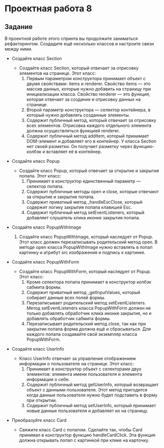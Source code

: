 # Проектная работа 8

## Задание
В проектной работе этого спринта вы продолжите заниматься рефакторингом. Создадите ещё несколько классов и настроите связи между ними.
* Создайте класс Section
  * Создайте класс Section, который отвечает за отрисовку элементов на странице. Этот класс:
    1. Первым параметром конструктора принимает объект с двумя свойствами: items и renderer. Свойство items — это массив данных, которые нужно добавить на страницу при инициализации класса. Свойство renderer — это функция, которая отвечает за создание и отрисовку данных на странице.
    2. Второй параметр конструктора — селектор контейнера, в который нужно добавлять созданные элементы.
    3. Содержит публичный метод, который отвечает за отрисовку всех элементов. Отрисовка каждого отдельного элемента должна осуществляться функцией renderer.
    4. Содержит публичный метод addItem, который принимает DOM-элемент и добавляет его в контейнер.
  У класса Section нет своей разметки. Он получает разметку через функцию-колбэк и вставляет её в контейнер.

* Создайте класс Popup
  * Создайте класс Popup, который отвечает за открытие и закрытие попапа. Этот класс:
    1. Принимает в конструктор единственный параметр — селектор попапа.
    2. Содержит публичные методы open и close, которые отвечают за открытие и закрытие попапа.
    3. Содержит приватный метод _handleEscClose, который содержит логику закрытия попапа клавишей Esc.
    4. Содержит публичный метод setEventListeners, который добавляет слушатель клика иконке закрытия попапа.

* Создайте класс PopupWithImage
    1. Создайте класс PopupWithImage, который наследует от Popup. Этот класс должен перезаписывать родительский метод open. В методе open класса PopupWithImage нужно вставлять в попап картинку и атрибут src изображения и подпись к картинке.

* Создайте класс PopupWithForm
  * Создайте класс PopupWithForm, который наследует от Popup. Этот класс:
    1. Кроме селектора попапа принимает в конструктор колбэк сабмита формы.
    2. Содержит приватный метод _getInputValues, который собирает данные всех полей формы.
    3. Перезаписывает родительский метод setEventListeners. Метод setEventListeners класса PopupWithForm должен не только добавлять обработчик клика иконке закрытия, но и добавлять обработчик сабмита формы.
    4. Перезаписывает родительский метод close, так как при закрытии попапа форма должна ещё и сбрасываться.
  Для каждого попапа создавайте свой экземпляр класса PopupWithForm.

* Создайте класс UserInfo
  * Класс UserInfo отвечает за управление отображением информации о пользователе на странице. Этот класс:
    1. Принимает в конструктор объект с селекторами двух элементов: элемента имени пользователя и элемента информации о себе.
    2. Содержит публичный метод getUserInfo, который возвращает объект с данными пользователя. Этот метод пригодится когда данные пользователя нужно будет подставить в форму при открытии.
    3. Содержит публичный метод setUserInfo, который принимает новые данные пользователя и добавляет их на страницу.

* Преобразуйте класс Card
  * Свяжите класс Card c попапом. Сделайте так, чтобы Card принимал в конструктор функцию handleCardClick. Эта функция должна открывать попап с картинкой при клике на карточку.

<!-- # Проект 4 - 5 - 6 - 7(текущий): Mesto

### Блоки
* header - здесь содержится только логотип и нижнее подчеркивание блока
* main - секция разметки основного контента
  * profile - секция с подменяемыми данными имени и описания через всплывающую форму, которая открывается при нажатии на кнопку редактирования
  * grid - секция с портфолио: фото, описание и возможность поставить лайк, также реализовано открытие popup с добавлением новой карточки с именем и картинкой и дополнительный popup с масштабированием картинок
* footer - копирайт

* popup (диалоговое окно) - находится в конце документа html, скрыто по умолчанию, открывается только при нажатии на кнопку редактирования из секции prolile, также затемняет фон всего сайта и содержит подменяемые данные этой же секции и валидацию javascript.

* popup (диалоговое окно) - находится в конце документа html, скрыто по умолчанию, открывается только при нажатии на кнопку добавления новой карточки из секции grid, также затемняет фон всего сайта и содержит заполненные placeholder_ы и валидацию javascript.

* popup (диалоговое окно) - находится в конце документа html, скрыто по умолчанию, открывается только при нажатии на изображения в карточках из секции grid для просмотра в большем масштабе, также затемняет фон всего сайта и содержит заголовок.

**Инфо**

Это небольшой проект-портфолио, созданный под разные экраны устройств, с точками перелома: 677px, 882px, 1200px.

* [Ссылки на макеты в Figma] 4-й проект: (https://www.figma.com/file/StZjf8HnoeLdiXS7dYrLAh/JavaScript.-Sprint-4)
                            5-й проект: (https://www.figma.com/file/nlYpT4VhFiwimn2YlncrcF/JavaScript.-Sprint-5?node-id=90%3A311)
                            6-й проект: (https://www.figma.com/file/XNaGNEZD5NEjeyJzAT4gMb/JavaScript.-Sprint-6)

**GitHub Pages**

* [Ссылка на проект](https://stanislav-vasilevich.github.io/mesto/)


**Технологии, новые теги и языки**
###### использовал и технологии Flex и Grid Layout для закрепления материала в прошлых (4, 5, 6) практических работах. 
##### также работа была с использованием javascript, из основного это: функции, объекты, прослушка (submit, click, keydown) при событии, а также валидация и др.
#### в этой 7-й работе я реализовал рендер карточек в секцию grid и валидацию форм с помощью классов в js, также создал под классы отдельные файлы и настроил экспорт через модули в основной файл index.js

1. [картинки подгружаются из файла Card.js]
2. Flex 
3. Grid Layout
4. теги <form>
5. язык javascript в отдельном файле js/index.js для реализации диалоговых окон в секциях: profile и grid
6. язык javascript в отдельном файле js/FormValidator.js для реализации валидации форм 
7. язык javascript в отдельном файле js/Card.js для реализации карточек в секцию grid -->
